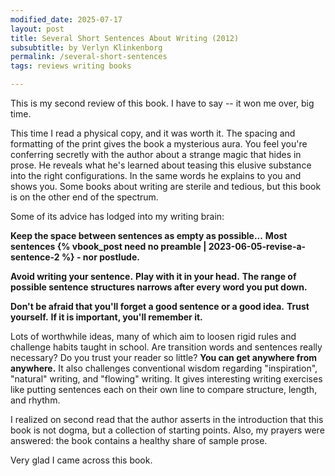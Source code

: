 ```yaml
---
modified_date: 2025-07-17
layout: post
title: Several Short Sentences About Writing (2012)
subsubtitle: by Verlyn Klinkenborg
permalink: /several-short-sentences
tags: reviews writing books

---
```


This is my second review of this book.
I have to say -- it won me over, big time.
<!--more-->
This time I read a physical copy, and it was worth it.
The spacing and formatting of the print gives the book a mysterious aura.
You feel you're conferring secretly with the author about a strange magic that hides in prose.
He reveals what he's learned about teasing this elusive substance into the right configurations.
In the same words he explains to you and shows you.
Some books about writing are sterile and tedious, but this book is on the other end of the spectrum.

Some of its advice has lodged into my writing brain:

__Keep the space between sentences as empty as possible...__
__Most sentences {% vbook_post need no preamble | 2023-06-05-revise-a-sentence-2 %} - nor postlude.__

__Avoid writing your sentence.__
__Play with it in your head.__
__The range of possible sentence structures narrows after every word you put down.__

__Don't be afraid that you'll forget a good sentence or a good idea.__
__Trust yourself.__
__If it is important, you'll remember it.__

Lots of worthwhile ideas, many of which aim to loosen rigid rules and challenge habits taught in school.
Are transition words and sentences really necessary?
Do you trust your reader so little?
__You can get anywhere from anywhere.__
It also challenges conventional wisdom regarding "inspiration", "natural" writing, and "flowing" writing.
It gives interesting writing exercises like putting sentences each on their own line to compare structure, length, and rhythm.

I realized on second read that the author asserts in the introduction that this book is not dogma, but a collection of starting points.
Also, my prayers were answered: the book contains a healthy share of sample prose.

Very glad I came across this book.
